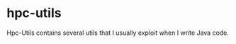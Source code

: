 hpc-utils
=========

Hpc-Utils contains several utils that I usually exploit when I write Java code.
